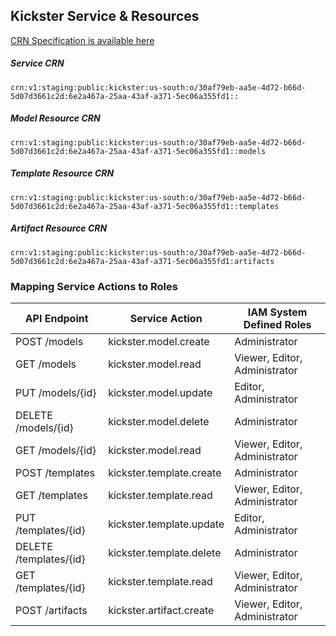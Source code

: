 ## Kickster Service & Resources
[CRN Specification is available here](https://github.ibm.com/ibmcloud/builders-guide/blob/master/specifications/crn/CRN.md)

##### Service CRN

```
crn:v1:staging:public:kickster:us-south:o/30af79eb-aa5e-4d72-b66d-5d07d3661c2d:6e2a467a-25aa-43af-a371-5ec06a355fd1::
```

##### Model Resource CRN

```
crn:v1:staging:public:kickster:us-south:o/30af79eb-aa5e-4d72-b66d-5d07d3661c2d:6e2a467a-25aa-43af-a371-5ec06a355fd1::models
```

##### Template Resource CRN
```
crn:v1:staging:public:kickster:us-south:o/30af79eb-aa5e-4d72-b66d-5d07d3661c2d:6e2a467a-25aa-43af-a371-5ec06a355fd1::templates
```

##### Artifact Resource CRN

```
crn:v1:staging:public:kickster:us-south:o/30af79eb-aa5e-4d72-b66d-5d07d3661c2d:6e2a467a-25aa-43af-a371-5ec06a355fd1:artifacts
```

### Mapping Service Actions to Roles

| API Endpoint           | Service Action           | IAM System Defined Roles      |
|------------------------|--------------------------|-------------------------------|
| POST /models           | kickster.model.create    | Administrator                 |
| GET /models            | kickster.model.read      | Viewer, Editor, Administrator |
| PUT /models/{id}       | kickster.model.update    | Editor, Administrator         |
| DELETE /models/{id}    | kickster.model.delete    | Administrator                 |
| GET /models/{id}       | kickster.model.read      | Viewer, Editor, Administrator |
| POST /templates        | kickster.template.create | Administrator                 |
| GET /templates         | kickster.template.read   | Viewer, Editor, Administrator |
| PUT /templates/{id}    | kickster.template.update | Editor, Administrator         |
| DELETE /templates/{id} | kickster.template.delete | Administrator                 |
| GET /templates/{id}    | kickster.template.read   | Viewer, Editor, Administrator |
| POST /artifacts        | kickster.artifact.create | Viewer, Editor, Administrator |